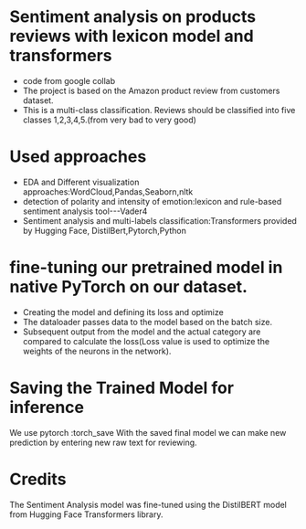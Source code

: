 # Sentiment analysis on products reviews with lexicon model and transformers
  - code from google collab
  - The project is based on the Amazon product review from customers dataset.
  - This is a multi-class classification. Reviews should be classified into five classes 1,2,3,4,5.(from very bad to very good)
# Used approaches
   - EDA and Different visualization approaches:WordCloud,Pandas,Seaborn,nltk
   - detection of polarity and intensity of emotion:lexicon and rule-based sentiment analysis tool---Vader4
   - Sentiment analysis and multi-labels classification:Transformers provided by Hugging Face, DistilBert,Pytorch,Python
   
    
# fine-tuning our pretrained model in native PyTorch on our dataset.
 - Creating the model and defining its loss and optimize
 - The dataloader passes data to the model based on the batch size.
 - Subsequent output from the model and the actual category are compared to calculate the loss(Loss value is used to optimize the weights of the neurons in the network).


# Saving the Trained Model for inference
We use pytorch :torch_save
With the saved final model we can make new prediction by entering new raw text for reviewing.

# Credits
The Sentiment Analysis model was fine-tuned using the DistilBERT model from Hugging Face Transformers library.
